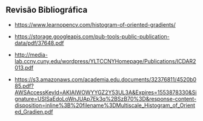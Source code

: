 ## Revisão Bibliográfica

- https://www.learnopencv.com/histogram-of-oriented-gradients/

- https://storage.googleapis.com/pub-tools-public-publication-data/pdf/37648.pdf

- http://media-lab.ccny.cuny.edu/wordpress/YLTCCNYHomepage/Publications/ICDAR2013.pdf

- https://s3.amazonaws.com/academia.edu.documents/32376811/4520b085.pdf?AWSAccessKeyId=AKIAIWOWYYGZ2Y53UL3A&Expires=1553878330&Signature=USlSaEdoLoWnJUAp7Ek3q%2BSzB70%3D&response-content-disposition=inline%3B%20filename%3DMultiscale_Histogram_of_Oriented_Gradien.pdf